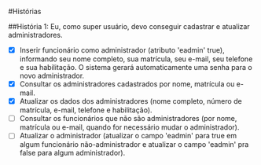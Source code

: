 #Histórias

##História 1: Eu, como super usuário, devo conseguir cadastrar e atualizar administradores.

- [x] Inserir funcionário como administrador (atributo 'eadmin' true), informando seu nome completo, sua matrícula, seu e-mail, seu telefone e sua habilitação. O sistema gerará automaticamente uma senha para o novo administrador.
- [x] Consultar os administradores cadastrados por nome, matrícula ou e-mail.
- [x] Atualizar os dados dos administradores (nome completo, número de matrícula, e-mail, telefone e habilitação).
- [ ] Consultar os funcionários que não são administradores (por nome, matrícula ou e-mail, quando for necessário mudar o administrador).
- [ ] Atualizar o administrador (atualizar o campo 'eadmin' para true em algum funcionário não-administrador e atualizar o campo 'eadmin' pra false para algum administrador).
